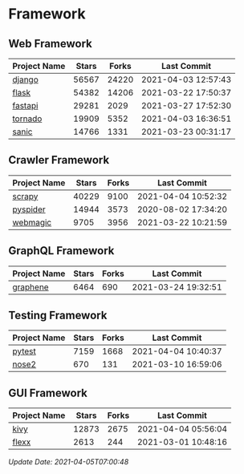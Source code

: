 # Framework

## Web Framework
| Project Name | Stars | Forks | Last Commit |
| ------------ | ----- | ----- | ----------- |
| [django](https://github.com/django/django) | 56567 | 24220 | 2021-04-03 12:57:43 |
| [flask](https://github.com/pallets/flask) | 54382 | 14206 | 2021-03-22 17:50:37 |
| [fastapi](https://github.com/tiangolo/fastapi) | 29281 | 2029 | 2021-03-27 17:52:30 |
| [tornado](https://github.com/tornadoweb/tornado) | 19909 | 5352 | 2021-04-03 16:36:51 |
| [sanic](https://github.com/sanic-org/sanic) | 14766 | 1331 | 2021-03-23 00:31:17 |

## Crawler Framework
| Project Name | Stars | Forks | Last Commit |
| ------------ | ----- | ----- | ----------- |
| [scrapy](https://github.com/scrapy/scrapy) | 40229 | 9100 | 2021-04-04 10:52:32 |
| [pyspider](https://github.com/binux/pyspider) | 14944 | 3573 | 2020-08-02 17:34:20 |
| [webmagic](https://github.com/code4craft/webmagic) | 9705 | 3956 | 2021-03-22 10:21:59 |

## GraphQL Framework
| Project Name | Stars | Forks | Last Commit |
| ------------ | ----- | ----- | ----------- |
| [graphene](https://github.com/graphql-python/graphene) | 6464 | 690 | 2021-03-24 19:32:51 |

## Testing Framework
| Project Name | Stars | Forks | Last Commit |
| ------------ | ----- | ----- | ----------- |
| [pytest](https://github.com/pytest-dev/pytest) | 7159 | 1668 | 2021-04-04 10:40:37 |
| [nose2](https://github.com/nose-devs/nose2) | 670 | 131 | 2021-03-10 16:59:06 |

## GUI Framework
| Project Name | Stars | Forks | Last Commit |
| ------------ | ----- | ----- | ----------- |
| [kivy](https://github.com/kivy/kivy) | 12873 | 2675 | 2021-04-04 05:56:04 |
| [flexx](https://github.com/flexxui/flexx) | 2613 | 244 | 2021-03-01 10:48:16 |

*Update Date: 2021-04-05T07:00:48*